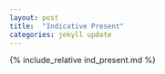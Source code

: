 ```yaml
---
layout: post
title:  "Indicative Present"
categories: jekyll update
---
```

{% include_relative ind_present.md %}